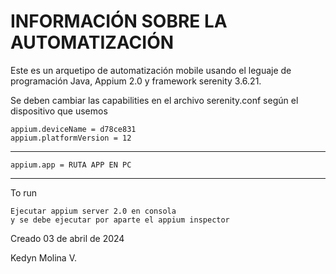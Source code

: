 # INFORMACIÓN SOBRE LA AUTOMATIZACIÓN
Este es un arquetipo de automatización mobile usando el leguaje de programación Java, Appium 2.0 y framework serenity  3.6.21.

Se deben cambiar las capabilities en el archivo serenity.conf según el dispositivo  que usemos
```
appium.deviceName = d78ce831
appium.platformVersion = 12
```
------------

```
appium.app = RUTA APP EN PC
```
------------

To run
```
Ejecutar appium server 2.0 en consola 
y se debe ejecutar por aparte el appium inspector

```

Creado 03 de abril de 2024

Kedyn Molina V.